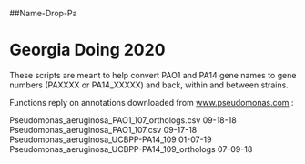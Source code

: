##Name-Drop-Pa

# Georgia Doing 2020

These scripts are meant to help convert PAO1 and PA14 gene names to gene numbers (PAXXXX or PA14_XXXXX) and back, within and between strains.

Functions reply on annotations downloaded from www.pseudomonas.com :

Pseudomonas_aeruginosa_PAO1_107_orthologs.csv 		09-18-18
Pseudomonas_aeruginosa_PAO1_107.csv 				09-17-18
Pseudomonas_aeruginosa_UCBPP-PA14_109 				01-07-19
Pseudomonas_aeruginosa_UCBPP-PA14_109_orthologs 	07-09-18